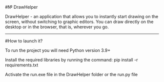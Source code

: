 #№ DrawHelper

DrawHelper - an application that allows you to instantly start drawing on the screen, without switching to graphic editors. You can draw directly on the desktop or in the browser, that is, wherever you go.

<hr>

#How to launch it?

To run the project you will need Python version 3.9+

Install the required libraries by running the command: pip install -r requirements.txt

Activate the run.exe file in the DrawHelper folder or the run.py file
